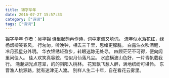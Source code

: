 ```yaml
---
title: 锦字华年
date: 2016-07-27 15:57:33
category: ["诗词"]
tags: ["诗词"]
---
```

锦字华年
作者：吴华锦
诗里起韵再作诗，词中定调又填词。
流年似水落花红，绿杨烟柳笑春风。
行匆匆，听晚钟，相去三千里，思绪更朦胧。
白露沾衣吹酒醒，冷月孤星分外明。
华衣锦绣轻盈步，转眼迷踪无处寻。
四顾茫茫不可得，便向闾里问佳人。
佳人欢笑真容貌，恰似月仙落凡尘。
水底横波山色好，一片青帆载我行。
滟滟湖光点苍翠，的的斜阳入桃林。
花絮飘飞惹人醉，满地缤纷可堪怜。
东晋渔人桃源路，犹有迷津无人渡。
别样人生二十年，自在看花云雾里。